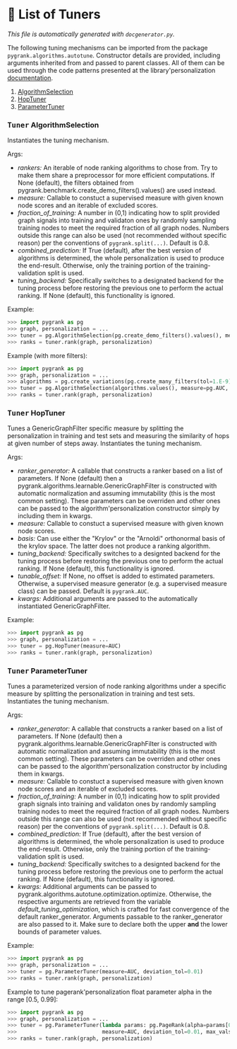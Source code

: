 # :scroll: List of Tuners
*This file is automatically generated with `docgenerator.py`.*

The following tuning mechanisms can be imported from the package `pygrank.algorithms.autotune`.
Constructor details are provided, including arguments inherited from and passed to parent classes.
All of them can be used through the code patterns presented at the library'personalization [documentation](documentation.md#autotune).  
1. [AlgorithmSelection](#tuner-algorithmselection)
2. [HopTuner](#tuner-hoptuner)
3. [ParameterTuner](#tuner-parametertuner)

### <kbd>Tuner</kbd> AlgorithmSelection
 
Instantiates the tuning mechanism. 

Args: 
 * *rankers:* An iterable of node ranking algorithms to chose from. Try to make them share a preprocessor for more efficient computations. If None (default), the filters obtained from pygrank.benchmark.create_demo_filters().values() are used instead. 
 * *measure:* Callable to constuct a supervised measure with given known node scores and an iterable of excluded scores. 
 * *fraction_of_training:* A number in (0,1) indicating how to split provided graph signals into training and validaton ones by randomly sampling training nodes to meet the required fraction of all graph nodes. Numbers outside this range can also be used (not recommended without specific reason) per the conventions of `pygrank.split(...)`. Default is 0.8. 
 * *combined_prediction:* If True (default), after the best version of algorithms is determined, the whole personalization is used to produce the end-result. Otherwise, only the training portion of the training-validation split is used. 
 * *tuning_backend:* Specifically switches to a designated backend for the tuning process before restoring the previous one to perform the actual ranking. If None (default), this functionality is ignored. 

Example:

```python 
>>> import pygrank as pg 
>>> graph, personalization = ... 
>>> tuner = pg.AlgorithmSelection(pg.create_demo_filters().values(), measure=pg.AUC, deviation_tol=0.01) 
>>> ranks = tuner.rank(graph, personalization) 
```


Example (with more filters):

```python 
>>> import pygrank as pg 
>>> graph, personalization = ... 
>>> algorithms = pg.create_variations(pg.create_many_filters(tol=1.E-9), pg.create_many_variation_types()) 
>>> tuner = pg.AlgorithmSelection(algorithms.values(), measure=pg.AUC, deviation_tol=0.01) 
>>> ranks = tuner.rank(graph, personalization) 
```


### <kbd>Tuner</kbd> HopTuner

Tunes a GenericGraphFilter specific measure by splitting the personalization 
in training and test sets and measuring the similarity of hops at given number of steps 
away. 
Instantiates the tuning mechanism. 

Args: 
 * *ranker_generator:* A callable that constructs a ranker based on a list of parameters. If None (default) then a pygrank.algorithms.learnable.GenericGraphFilter is constructed with automatic normalization and assuming immutability (this is the most common setting). These parameters can be overriden and other ones can be passed to the algorithm'personalization constructor simply by including them in kwargs. 
 * *measure:* Callable to constuct a supervised measure with given known node scores. 
 * *basis:* Can use either the "Krylov" or the "Arnoldi" orthonormal basis of the krylov space. The latter does not produce a ranking algorithm. 
 * *tuning_backend:* Specifically switches to a designted backend for the tuning process before restoring the previous one to perform the actual ranking. If None (default), this functionality is ignored. 
 * *tunable_offset:* If None, no offset is added to estimated parameters. Otherwise, a supervised measure generator (e.g. a supervised measure class) can be passed. Default is `pygrank.AUC`. 
 * *kwargs:* Additional arguments are passed to the automatically instantiated GenericGraphFilter. 

Example:

```python 
>>> import pygrank as pg 
>>> graph, personalization = ... 
>>> tuner = pg.HopTuner(measure=AUC) 
>>> ranks = tuner.rank(graph, personalization) 
```


### <kbd>Tuner</kbd> ParameterTuner

Tunes a parameterized version of node ranking algorithms under a specific measure by splitting the personalization 
in training and test sets. 
Instantiates the tuning mechanism. 

Args: 
 * *ranker_generator:* A callable that constructs a ranker based on a list of parameters. If None (default) then a pygrank.algorithms.learnable.GenericGraphFilter is constructed with automatic normalization and assuming immutability (this is the most common setting). These parameters can be overriden and other ones can be passed to the algorithm'personalization constructor by including them in kwargs. 
 * *measure:* Callable to constuct a supervised measure with given known node scores and an iterable of excluded scores. 
 * *fraction_of_training:* A number in (0,1) indicating how to split provided graph signals into training and validaton ones by randomly sampling training nodes to meet the required fraction of all graph nodes. Numbers outside this range can also be used (not recommended without specific reason) per the conventions of `pygrank.split(...)`. Default is 0.8. 
 * *combined_prediction:* If True (default), after the best version of algorithms is determined, the whole personalization is used to produce the end-result. Otherwise, only the training portion of the training-validation split is used. 
 * *tuning_backend:* Specifically switches to a designted backend for the tuning process before restoring the previous one to perform the actual ranking. If None (default), this functionality is ignored. 
 * *kwargs:* Additional arguments can be passed to pygrank.algorithms.autotune.optimization.optimize. Otherwise, the respective arguments are retrieved from the variable *default_tuning_optimization*, which is crafted for fast convergence of the default ranker_generator. Arguments passable to the ranker_generator are also passed to it. Make sure to declare both the upper **and** the lower bounds of parameter values. 

Example:

```python 
>>> import pygrank as pg 
>>> graph, personalization = ... 
>>> tuner = pg.ParameterTuner(measure=AUC, deviation_tol=0.01) 
>>> ranks = tuner.rank(graph, personalization) 
```


Example to tune pagerank'personalization float parameter alpha in the range [0.5, 0.99]:

```python 
>>> import pygrank as pg 
>>> graph, personalization = ... 
>>> tuner = pg.ParameterTuner(lambda params: pg.PageRank(alpha=params[0]), 
>>>                           measure=AUC, deviation_tol=0.01, max_vals=[0.99], min_vals=[0.5]) 
>>> ranks = tuner.rank(graph, personalization) 
```

